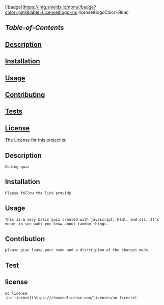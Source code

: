 
 ![badge](https://img.shields.io/npm/l/badge?color=pink&label=License&logo=no license&logoColor=Blue)

  ## *Table-of-Contents*

  ## [Description](#description)
  ## [Installation](#installation)
  ## [Usage](#usage)
  ## [Contributing](#contributing)
  ## [Tests](#tests)
  
   ## [License](#table-of-contents)

   The License for this project is:

    
   
   
  ## Description

    Coding quiz


  ## Installation

    Please follow the link provide. 


  ## Usage

    This is a very basic quiz created with javascript, html, and css. It's meant to see waht you know about random things. 


  ## Contribution

    please give leave your name and a disrcripion of the changes made. 

   
  ## Test

    


  ## license

    no license
    [no license](https://choosealicense.com/licenses/no license)